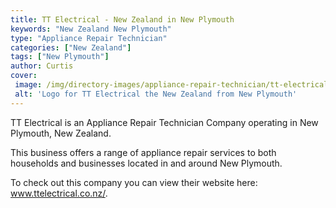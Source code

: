 ```yaml
---
title: TT Electrical - New Zealand in New Plymouth
keywords: "New Zealand New Plymouth"
type: "Appliance Repair Technician"
categories: ["New Zealand"]
tags: ["New Plymouth"]
author: Curtis
cover: 
 image: /img/directory-images/appliance-repair-technician/tt-electrical.webp
 alt: 'Logo for TT Electrical the New Zealand from New Plymouth'
---
```


TT Electrical is an Appliance Repair Technician Company operating in New Plymouth, New Zealand.

This business offers a range of appliance repair services to both households and businesses located in and around New Plymouth.



To check out this company you can view their website here: www.ttelectrical.co.nz/.
